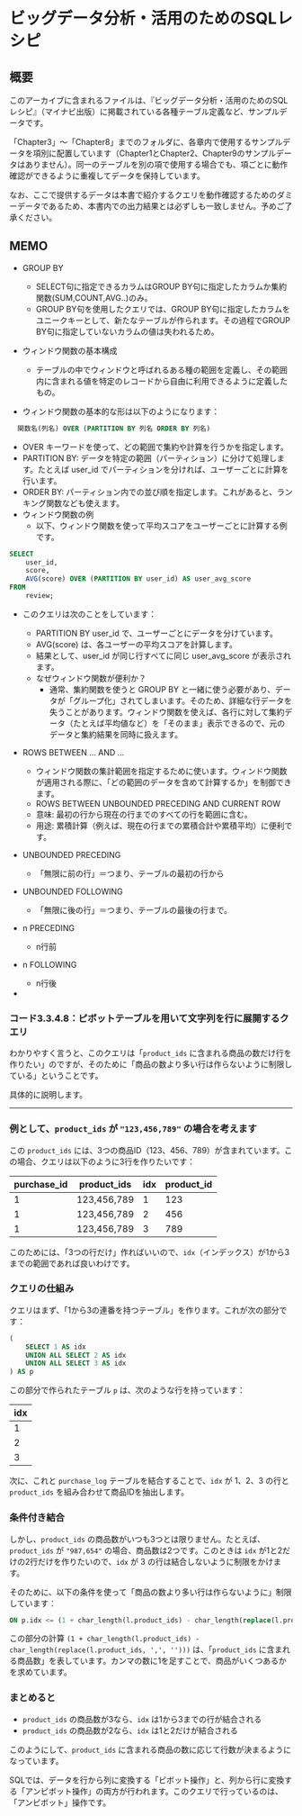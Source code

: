 # ビッグデータ分析・活用のためのSQLレシピ

## 概要

このアーカイブに含まれるファイルは、『ビッグデータ分析・活用のためのSQLレシピ』（マイナビ出版）に掲載されている各種テーブル定義など、サンプルデータです。

「Chapter3」〜「Chapter8」までのフォルダに、各章内で使用するサンプルデータを項別に配置しています（Chapter1とChapter2、Chapter9のサンプルデータはありません）。同一のテーブルを別の項で使用する場合でも、項ごとに動作確認ができるように重複してデータを保持しています。

なお、ここで提供するデータは本書で紹介するクエリを動作確認するためのダミーデータであるため、本書内での出力結果とは必ずしも一致しません。予めご了承ください。

## MEMO

- GROUP BY
  - SELECT句に指定できるカラムはGROUP BY句に指定したカラムか集約関数(SUM,COUNT,AVG..)のみ。
  - GROUP BY句を使用したクエリでは、GROUP BY句に指定したカラムをユニークキーとして、新たなテーブルが作られます。その過程でGROUP BY句に指定していないカラムの値は失われるため。

- ウィンドウ関数の基本構成
  - テーブルの中でウィンドウと呼ばれるある種の範囲を定義し、その範囲内に含まれる値を特定のレコードから自由に利用できるように定義したもの。
- ウィンドウ関数の基本的な形は以下のようになります：

```sql
  関数名(列名) OVER (PARTITION BY 列名 ORDER BY 列名)
```

- OVER キーワードを使って、どの範囲で集約や計算を行うかを指定します。
- PARTITION BY: データを特定の範囲（パーティション）に分けて処理します。たとえば user_id でパーティションを分ければ、ユーザーごとに計算を行います。
- ORDER BY: パーティション内での並び順を指定します。これがあると、ランキング関数なども使えます。
- ウィンドウ関数の例
  - 以下、ウィンドウ関数を使って平均スコアをユーザーごとに計算する例です。

```sql
SELECT
    user_id,
    score,
    AVG(score) OVER (PARTITION BY user_id) AS user_avg_score
FROM
    review;
```

- このクエリは次のことをしています：
  - PARTITION BY user_id で、ユーザーごとにデータを分けています。
  - AVG(score) は、各ユーザーの平均スコアを計算します。
  - 結果として、user_id が同じ行すべてに同じ user_avg_score が表示されます。
  - なぜウィンドウ関数が便利か？
    - 通常、集約関数を使うと GROUP BY と一緒に使う必要があり、データが「グループ化」されてしまいます。そのため、詳細な行データを失うことがあります。ウィンドウ関数を使えば、各行に対して集約データ（たとえば平均値など）を「そのまま」表示できるので、元のデータと集約結果を同時に扱えます。

- ROWS BETWEEN ... AND ...
  - ウィンドウ関数の集計範囲を指定するために使います。ウィンドウ関数が適用される際に、「どの範囲のデータを含めて計算するか」を制御できます。
  - ROWS BETWEEN UNBOUNDED PRECEDING AND CURRENT ROW
  - 意味: 最初の行から現在の行までのすべての行を範囲に含む。
  - 用途: 累積計算（例えば、現在の行までの累積合計や累積平均）に便利です。
- UNBOUNDED PRECEDING
  - 「無限に前の行」＝つまり、テーブルの最初の行から
- UNBOUNDED FOLLOWING
  - 「無限に後の行」＝つまり、テーブルの最後の行まで。
- n PRECEDING
  - n行前
- n FOLLOWING
  - n行後
- 

### コード3.3.4.8：ピボットテーブルを用いて文字列を行に展開するクエリ

わかりやすく言うと、このクエリは「`product_ids` に含まれる商品の数だけ行を作りたい」のですが、そのために「商品の数より多い行は作らないように制限している」ということです。

具体的に説明します。

---

### 例として、`product_ids` が `"123,456,789"` の場合を考えます

この `product_ids` には、3つの商品ID（123、456、789）が含まれています。この場合、クエリは以下のように3行を作りたいです：

| purchase_id | product_ids | idx | product_id |
| ----------- | ----------- | --- | ---------- |
| 1           | 123,456,789 | 1   | 123        |
| 1           | 123,456,789 | 2   | 456        |
| 1           | 123,456,789 | 3   | 789        |

このためには、「3つの行だけ」作ればいいので、`idx`（インデックス）が1から3までの範囲であれば良いわけです。

### クエリの仕組み

クエリはまず、「1から3の連番を持つテーブル」を作ります。これが次の部分です：

```sql
(
    SELECT 1 AS idx
    UNION ALL SELECT 2 AS idx
    UNION ALL SELECT 3 AS idx
) AS p
```

この部分で作られたテーブル `p` は、次のような行を持っています：

| idx |
| --- |
| 1   |
| 2   |
| 3   |

次に、これと `purchase_log` テーブルを結合することで、`idx` が 1、2、3 の行と `product_ids` を組み合わせて商品IDを抽出します。

### 条件付き結合

しかし、`product_ids` の商品数がいつも3つとは限りません。たとえば、`product_ids` が `"987,654"` の場合、商品数は2つです。このときは `idx` が1と2だけの2行だけを作りたいので、`idx` が 3 の行は結合しないように制限をかけます。

そのために、以下の条件を使って「商品の数より多い行は作らないように」制限しています：

```sql
ON p.idx <= (1 + char_length(l.product_ids) - char_length(replace(l.product_ids, ',', '')))
```

この部分の計算 `(1 + char_length(l.product_ids) - char_length(replace(l.product_ids, ',', '')))` は、「`product_ids` に含まれる商品数」を表しています。カンマの数に1を足すことで、商品がいくつあるかを求めています。

### まとめると

- `product_ids` の商品数が3なら、`idx` は1から3までの行が結合される
- `product_ids` の商品数が2なら、`idx` は1と2だけが結合される

このようにして、`product_ids` に含まれる商品の数に応じて行数が決まるようになっています。

SQLでは、データを行から列に変換する「ピボット操作」と、列から行に変換する「アンピボット操作」の両方が行われます。このクエリで行っているのは、「アンピボット」操作です。

